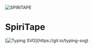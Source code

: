 
![SPIRITAPE](https://i.postimg.cc/Sssgc6T5/spiritape-logo-W50.png)

# SpiriTape
[![Typing SVG](https://readme-typing-svg.herokuapp.com/?color=%2336BCF7&lines=Type+your+text...)](https://git.io/typing-svg)
